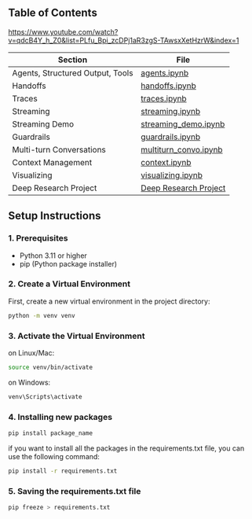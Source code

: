 ## Table of Contents

https://www.youtube.com/watch?v=qdcB4Y_h_Z0&list=PLfu_Bpi_zcDPj1aR3zgS-TAwsxXetHzrW&index=1

| Section | File |
|---------|------|
| Agents, Structured Output, Tools | [agents.ipynb](agents.ipynb) |
| Handoffs | [handoffs.ipynb](handoffs.ipynb) |
| Traces | [traces.ipynb](traces.ipynb) |
| Streaming | [streaming.ipynb](streaming.ipynb) |
| Streaming Demo | [streaming_demo.ipynb](apps/streaming_demo.ipynb) |
| Guardrails | [guardrails.ipynb](guardrails.ipynb) |
| Multi-turn Conversations | [multiturn_convo.ipynb](multiturn_convo.ipynb) |
| Context Management | [context.ipynb](context.ipynb) |
| Visualizing | [visualizing.ipynb](visualizing.ipynb) |
| Deep Research Project | [Deep Research Project](projects/deep_research/) |


## Setup Instructions

### 1. Prerequisites
- Python 3.11 or higher
- pip (Python package installer)

### 2. Create a Virtual Environment
First, create a new virtual environment in the project directory:
```bash
python -m venv venv
```

### 3. Activate the Virtual Environment
on Linux/Mac:
```bash
source venv/bin/activate
```

on Windows:
```bash
venv\Scripts\activate
```

### 4. Installing new packages
```bash
pip install package_name
```

if you want to install all the packages in the requirements.txt file, you can use the following command:
```bash
pip install -r requirements.txt
```

### 5. Saving the requirements.txt file
```bash
pip freeze > requirements.txt
```
